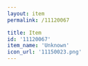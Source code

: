 ```yaml
---
layout: item
permalink: /11120067

title: Item
id: '11120067'
item_name: 'Unknown'
icon_url: '11150023.png'
---
```

